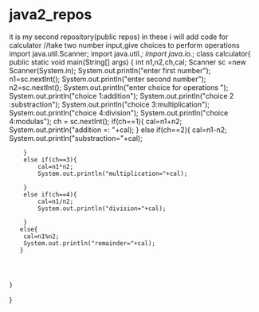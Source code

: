 # java2_repos
it is my second repository(public repos)
in these i will add code for calculator 
//take two number input,give choices to perform operations
import java.util.Scanner;
import java.util.*;
import java.io.*;
class calculator{
    public static void main(String[] args) {
        int n1,n2,ch,cal;
        Scanner sc =new Scanner(System.in);
        System.out.println("enter first number");
        n1=sc.nextInt();
        System.out.println("enter second number");
        n2=sc.nextInt();
        System.out.println("enter choice for operations ");
        System.out.println("choice 1:addition");
        System.out.println("choice 2 :substraction");
        System.out.println("choice 3:multiplication");
        System.out.println("choice 4:division");
        System.out.println("choice 4:modulas");
        ch = sc.nextInt();
        if(ch==1){
            cal=n1+n2;
            System.out.println("addition =: "+cal);
        }
        else if(ch==2){
            cal=n1-n2;
            System.out.println("substraction="+cal);

        }
        else if(ch==3){
            cal=n1*n2;
            System.out.println("multiplication="+cal);

        } 
        else if(ch==4){
            cal=n1/n2;
            System.out.println("division="+cal);

        } 
       else{
        cal=n1%n2;
        System.out.println("remainder="+cal);
       }


        

    }
}
